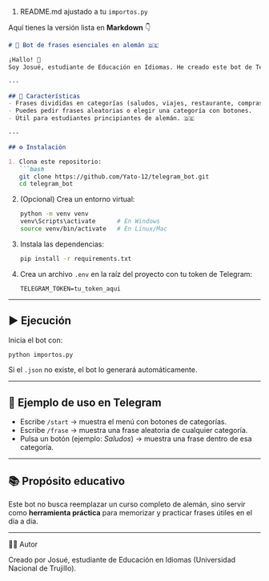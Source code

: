  1. README.md ajustado a tu `importos.py`

Aquí tienes la versión lista en **Markdown** 👇

````markdown
# 🤖 Bot de frases esenciales en alemán 🇩🇪

¡Hallo! 👋  
Soy Josué, estudiante de Educación en Idiomas. He creado este bot de Telegram con el propósito de **aprender frases esenciales en alemán** organizadas en categorías temáticas.

---

## 📌 Características
- Frases divididas en categorías (saludos, viajes, restaurante, compras, emergencias, conversación).
- Puedes pedir frases aleatorias o elegir una categoría con botones.
- Útil para estudiantes principiantes de alemán. 🇩🇪

---

## ⚙️ Instalación

1. Clona este repositorio:
   ```bash
   git clone https://github.com/Yato-12/telegram_bot.git
   cd telegram_bot
````

2. (Opcional) Crea un entorno virtual:

   ```bash
   python -m venv venv
   venv\Scripts\activate      # En Windows
   source venv/bin/activate   # En Linux/Mac
   ```

3. Instala las dependencias:

   ```bash
   pip install -r requirements.txt
   ```

4. Crea un archivo `.env` en la raíz del proyecto con tu token de Telegram:

   ```
   TELEGRAM_TOKEN=tu_token_aqui
   ```

---

## ▶️ Ejecución

Inicia el bot con:

```bash
python importos.py
```

Si el `.json` no existe, el bot lo generará automáticamente.

---

## 💬 Ejemplo de uso en Telegram

* Escribe `/start` → muestra el menú con botones de categorías.
* Escribe `/frase` → muestra una frase aleatoria de cualquier categoría.
* Pulsa un botón (ejemplo: *Saludos*) → muestra una frase dentro de esa categoría.

---

## 📚 Propósito educativo

Este bot no busca reemplazar un curso completo de alemán, sino servir como **herramienta práctica** para memorizar y practicar frases útiles en el día a día.

---

👨‍💻 Autor

Creado por Josué, estudiante de Educación en Idiomas (Universidad Nacional de Trujillo).

